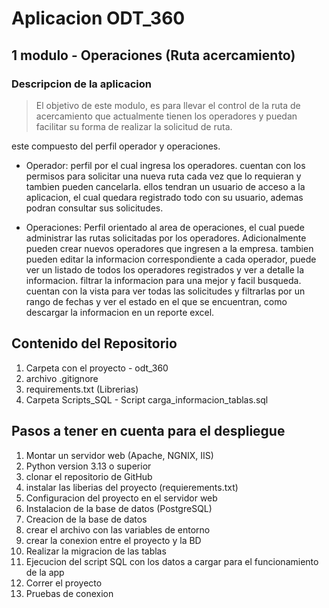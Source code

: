 # Aplicacion ODT_360

## 1 modulo - Operaciones (Ruta acercamiento)

### Descripcion de la aplicacion

> El objetivo de este modulo, es para llevar el control de la ruta de acercamiento que actualmente tienen los operadores y puedan facilitar su forma de realizar la solicitud de ruta.

este compuesto del perfil operador y operaciones.

* Operador: perfil por el cual ingresa los operadores. cuentan con los permisos para solicitar una nueva ruta cada vez que lo requieran y tambien pueden cancelarla.
ellos tendran un usuario de acceso a la aplicacion, el cual quedara registrado todo con su usuario, ademas podran consultar sus solicitudes.

* Operaciones: Perfil orientado al area de operaciones, el cual puede administrar las rutas solicitadas por los operadores. Adicionalmente pueden crear nuevos operadores que ingresen a la empresa.
tambien pueden editar la informacion correspondiente a cada operador, puede ver un listado de todos los operadores registrados y ver a detalle la informacion. filtrar la informacion para una mejor y facil busqueda.
cuentan con la vista para ver todas las solicitudes y filtrarlas por un rango de fechas y ver el estado en el que se encuentran, como descargar la informacion en un reporte excel. 



## Contenido del Repositorio 

1. Carpeta con el proyecto - odt_360
2. archivo .gitignore 
3. requirements.txt (Librerias)
4. Carpeta Scripts_SQL - Script carga_informacion_tablas.sql




## Pasos a tener en cuenta para el despliegue

1. Montar un servidor web (Apache, NGNIX, IIS)
2. Python version 3.13 o superior
3. clonar el repositorio de GitHub
4. instalar las liberias del proyecto (requierements.txt)
5. Configuracion del proyecto en el servidor web 
6. Instalacion de la base de datos (PostgreSQL) 
7. Creacion de la base de datos 
8. crear el archivo con las variables de entorno 
9. crear la conexion entre el proyecto y la BD
10. Realizar la migracion de las tablas 
11. Ejecucion del script SQL con los datos a cargar para el funcionamiento de la app
12. Correr el proyecto
13. Pruebas de conexion
